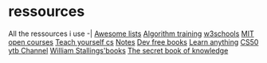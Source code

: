 # ressources
All the ressources i use
-|
[Awesome lists](https://github.com/sindresorhus/awesome)
[Algorithm training](http://www.france-ioi.org/)
[w3schools](https://www.w3schools.com/)
[MIT open courses](https://ocw.mit.edu/courses/)
[Teach yourself cs](https://teachyourselfcs.com/)
[Notes](https://goalkicker.com/)
[Dev free books](https://devfreebooks.github.io/)
[Learn anything](https://github.com/learn-anything/curated-lists) 
[CS50 ytb Channel](https://www.youtube.com/user/cs50tv)
[William Stallings'books](http://williamstallings.com/)
[The secret book of knowledge](https://github.com/trimstray/the-book-of-secret-knowledge)
